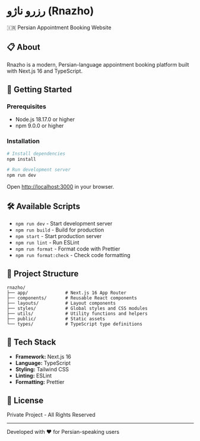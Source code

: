 # رزرو ناژو (Rnazho)

🇮🇷 Persian Appointment Booking Website

## 📋 About

Rnazho is a modern, Persian-language appointment booking platform built with Next.js 16 and TypeScript.

## 🚀 Getting Started

### Prerequisites

- Node.js 18.17.0 or higher
- npm 9.0.0 or higher

### Installation

```bash
# Install dependencies
npm install

# Run development server
npm run dev
```

Open [http://localhost:3000](http://localhost:3000) in your browser.

## 🛠️ Available Scripts

- `npm run dev` - Start development server
- `npm run build` - Build for production
- `npm start` - Start production server
- `npm run lint` - Run ESLint
- `npm run format` - Format code with Prettier
- `npm run format:check` - Check code formatting

## 📁 Project Structure

```
rnazho/
├── app/              # Next.js 16 App Router
├── components/       # Reusable React components
├── layouts/          # Layout components
├── styles/           # Global styles and CSS modules
├── utils/            # Utility functions and helpers
├── public/           # Static assets
└── types/            # TypeScript type definitions
```

## 🎨 Tech Stack

- **Framework:** Next.js 16
- **Language:** TypeScript
- **Styling:** Tailwind CSS
- **Linting:** ESLint
- **Formatting:** Prettier

## 📝 License

Private Project - All Rights Reserved

---

Developed with ❤️ for Persian-speaking users
